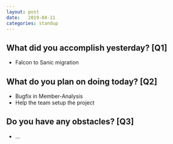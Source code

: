 ```yaml
---
layout:	post
date:	2019-04-11
categories:	standup
---
```

## What did you accomplish yesterday? [Q1]

- Falcon to Sanic migration

## What do you plan on doing today? [Q2]

- Bugfix in Member-Analysis
- Help the team setup the project

## Do you have any obstacles? [Q3]

- ...
